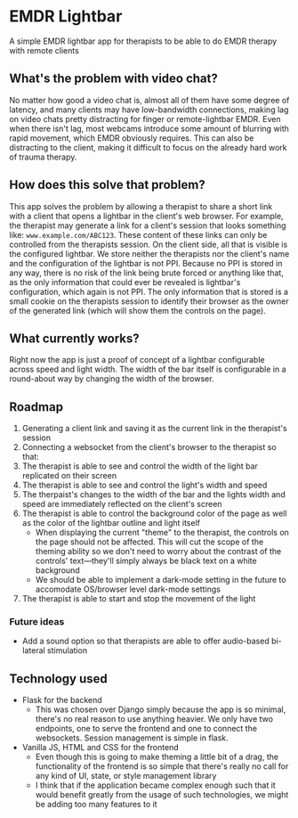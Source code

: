 # EMDR Lightbar

A simple EMDR lightbar app for therapists to be able to do EMDR therapy with remote clients

## What's the problem with video chat?

No matter how good a video chat is, almost all of them have some degree of latency, and many clients may have low-bandwidth connections, making lag on video chats pretty distracting for finger or remote-lightbar EMDR. Even when there isn't lag, most webcams introduce some amount of blurring with rapid movement, which EMDR obviously requires. This can also be distracting to the client, making it difficult to focus on the already hard work of trauma therapy.

## How does this solve that problem?

This app solves the problem by allowing a therapist to share a short link with a client that opens a lightbar in the client's web browser. For example, the therapist may generate a link for a client's session that looks something like: `www.example.com/ABC123`. These content of these links can only be controlled from the therapists session. On the client side, all that is visible is the configured lightbar. We store neither the therapists nor the client's name and the configuration of the lightbar is not PPI. Because no PPI is stored in any way, there is no risk of the link being brute forced or anything like that, as the only information that could ever be revealed is lightbar's configuration, which again is not PPI. The only information that is stored is a small cookie on the therapists session to identify their browser as the owner of the generated link (which will show them the controls on the page).

## What currently works?

Right now the app is just a proof of concept of a lightbar configurable across speed and light width. The width of the bar itself is configurable in a round-about way by changing the width of the browser.

## Roadmap

1.  Generating a client link and saving it as the current link in the therapist's session
2.  Connecting a websocket from the client's browser to the therapist so that:
3.  The therapist is able to see and control the width of the light bar replicated on their screen
4.  The therapist is able to see and control the light's width and speed
5.  The therpaist's changes to the width of the bar and the lights width and speed are immediately reflected on the client's screen
6.  The therapist is able to control the background color of the page as well as the color of the lightbar outline and light itself
    * When displaying the current "theme" to the therapist, the controls on the page should not be affected. This will cut the scope of the theming ability so we don't need to worry about the contrast of the controls' text—they'll simply always be black text on a white background
    * We should be able to implement a dark-mode setting in the future to accomodate OS/browser level dark-mode settings
7.  The therapist is able to start and stop the movement of the light

### Future ideas

* Add a sound option so that therapists are able to offer audio-based bi-lateral stimulation

## Technology used

* Flask for the backend
  * This was chosen over Django simply because the app is so minimal, there's no real reason to use anything heavier. We only have two endpoints, one to serve the frontend and one to connect the websockets. Session management is simple in flask.
* Vanilla JS, HTML and CSS for the frontend
  * Even though this is going to make theming a little bit of a drag, the functionality of the frontend is so simple that there's really no call for any kind of UI, state, or style management library
  * I think that if the application became complex enough such that it would benefit greatly from the usage of such technologies, we might be adding too many features to it
